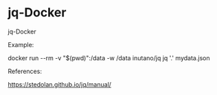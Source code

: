 # jq-Docker
jq-Docker

Example:

docker run --rm -v "$(pwd)":/data -w /data inutano/jq jq '.' mydata.json

References:

https://stedolan.github.io/jq/manual/
